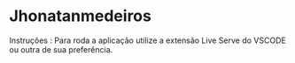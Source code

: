 # Jhonatanmedeiros

Instruções :
Para roda a aplicação utilize a extensão Live Serve do VSCODE ou outra de sua preferência.

